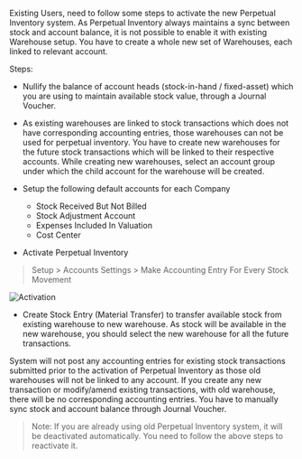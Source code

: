 Existing Users, need to follow some steps to activate the new Perpetual
Inventory system. As Perpetual Inventory always maintains a sync between stock
and account balance, it is not possible to enable it with existing Warehouse
setup. You have to create a whole new set of Warehouses, each linked to
relevant account.

Steps:

  * Nullify the balance of account heads (stock-in-hand / fixed-asset) which you are using to maintain available stock value, through a Journal Voucher.

  * As existing warehouses are linked to stock transactions which does not have corresponding accounting entries, those warehouses can not be used for perpetual inventory. You have to create new warehouses for the future stock transactions which will be linked to their respective accounts. While creating new warehouses, select an account group under which the child account for the warehouse will be created.

  * Setup the following default accounts for each Company 

    * Stock Received But Not Billed
    * Stock Adjustment Account
    * Expenses Included In Valuation
    * Cost Center
  * Activate Perpetual Inventory

> Setup > Accounts Settings > Make Accounting Entry For Every Stock Movement

![Activation](assets/frappe_io/images/erpnext/accounting-for-stock-1.png)  
  

  * Create Stock Entry (Material Transfer) to transfer available stock from existing warehouse to new warehouse. As stock will be available in the new warehouse, you should select the new warehouse for all the future transactions.

System will not post any accounting entries for existing stock transactions
submitted prior to the activation of Perpetual Inventory as those old
warehouses will not be linked to any account. If you create any new
transaction or modify/amend existing transactions, with old warehouse, there
will be no corresponding accounting entries. You have to manually sync stock
and account balance through Journal Voucher.

> Note: If you are already using old Perpetual Inventory system, it will be
deactivated automatically. You need to follow the above steps to reactivate
it.

